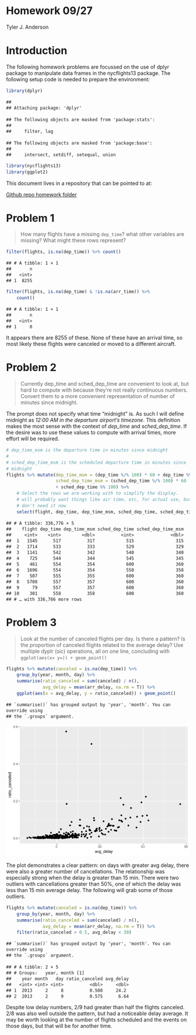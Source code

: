Homework 09/27
================
Tyler J. Anderson

# Introduction

The following homework problems are focussed on the use of dplyr package
to manipulate data frames in the nycflights13 package. The following
setup code is needed to prepare the environment:

``` r
library(dplyr)
```

    ## 
    ## Attaching package: 'dplyr'

    ## The following objects are masked from 'package:stats':
    ## 
    ##     filter, lag

    ## The following objects are masked from 'package:base':
    ## 
    ##     intersect, setdiff, setequal, union

``` r
library(nycflights13)
library(ggplot2)
```

This document lives in a repository that can be pointed to at:

[Github repo homework
folder](https://github.com/tanderso53/stat433_homework/tree/main/hw0927)

# Problem 1

> How many flights have a missing `dep_time`? what other variables are
> missing? What might these rows represent?

``` r
filter(flights, is.na(dep_time)) %>% count()
```

    ## # A tibble: 1 × 1
    ##       n
    ##   <int>
    ## 1  8255

``` r
filter(flights, is.na(dep_time) & !is.na(arr_time)) %>%
    count()
```

    ## # A tibble: 1 × 1
    ##       n
    ##   <int>
    ## 1     0

It appears there are 8255 of these. None of these have an arrival time,
so most likely these flights were canceled or moved to a different
aircraft.

# Problem 2

> Currently dep_time and sched_dep_time are convenient to look at, but
> hard to compute with because they’re not really continuous numbers.
> Convert them to a more convenient representation of number of minutes
> since midnight.

The prompt does not specify what time “midnight” is. As such I will
define midnight as *12:00 AM in the departure airport’s timezone*. This
definition makes the most sense with the context of *dep_time* and
*sched_dep_time*. If the desire was to use these values to compute with
arrival times, more effort will be required.

``` r
# dep_time_msm is the departure time in minutes since midnight
#
# sched_dep_time_msm is the scheduled departure time in minutes since
# midnight
flights %>% mutate(dep_time_msm = (dep_time %/% 100) * 60 + dep_time %% 100,
                   sched_dep_time_msm = (sched_dep_time %/% 100) * 60
                   + sched_dep_time %% 100) %>%
    # Select the rows we are working with to simplify the display.
    # will probably want things like air time, etc, for actual use, but we
    # don't need it now
    select(flight, dep_time, dep_time_msm, sched_dep_time, sched_dep_time_msm)
```

    ## # A tibble: 336,776 × 5
    ##    flight dep_time dep_time_msm sched_dep_time sched_dep_time_msm
    ##     <int>    <int>        <dbl>          <int>              <dbl>
    ##  1   1545      517          317            515                315
    ##  2   1714      533          333            529                329
    ##  3   1141      542          342            540                340
    ##  4    725      544          344            545                345
    ##  5    461      554          354            600                360
    ##  6   1696      554          354            558                358
    ##  7    507      555          355            600                360
    ##  8   5708      557          357            600                360
    ##  9     79      557          357            600                360
    ## 10    301      558          358            600                360
    ## # … with 336,766 more rows

# Problem 3

> Look at the number of canceled flights per day. Is there a pattern? Is
> the proportion of canceled flights related to the average delay? Use
> multiple dyplr (sic) operations, all on one line, concluding with
> `ggplot(aes(x= y=)) + geom_point()`

``` r
flights %>% mutate(canceled = is.na(dep_time)) %>%
    group_by(year, month, day) %>%
    summarise(ratio_canceled = sum(canceled) / n(),
              avg_delay = mean(arr_delay, na.rm = T)) %>%
    ggplot(aes(x = avg_delay, y = ratio_canceled)) + geom_point()
```

    ## `summarise()` has grouped output by 'year', 'month'. You can override using
    ## the `.groups` argument.

![](README_files/figure-gfm/unnamed-chunk-3-1.png)<!-- -->

The plot demonstrates a clear pattern: on days with greater avg delay,
there were also a greater number of cancellations. The relationship was
especially strong when the delay is greater than 15 min. There were two
outliers with cancellations greater than 50%, one of which the delay was
less than 15 min average delay. The following will grab some of those
outliers.

``` r
flights %>% mutate(canceled = is.na(dep_time)) %>%
    group_by(year, month, day) %>%
    summarise(ratio_canceled = sum(canceled) / n(),
              avg_delay = mean(arr_delay, na.rm = T)) %>%
    filter(ratio_canceled > 0.5, avg_delay < 30)
```

    ## `summarise()` has grouped output by 'year', 'month'. You can override using
    ## the `.groups` argument.

    ## # A tibble: 2 × 5
    ## # Groups:   year, month [1]
    ##    year month   day ratio_canceled avg_delay
    ##   <int> <int> <int>          <dbl>     <dbl>
    ## 1  2013     2     8          0.508     24.2 
    ## 2  2013     2     9          0.575      6.64

Despite low delay numbers, 2/9 had greater than half the flights
canceled. 2/8 was also well outside the pattern, but had a noticeable
delay average. It may be worth looking at the number of flights
scheduled and the events on those days, but that will be for another
time.
